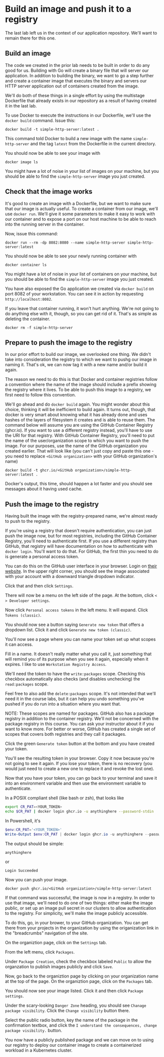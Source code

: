 # Build an image and push it to a registry

The last lab left us in the context of our application repository. We'll want to remain there for this one.

## Build an image

The code we created in the prior lab needs to be built in order to do any good for us. Building with Go will create a binary file that will server our application. In addition to building the binary, we want to go a step further and create a container image that executes the binary and servers our HTTP server application out of containers created from the image.

We'll do both of these things in a single effort by using the multistage Dockerfile that already exists in our repository as a result of having created it in the last lab.

To use Docker to execute the instructions in our Dockerfile, we'll use the `docker build` command. Issue this:

```
docker build -t simple-http-server:latest .
```

This command told Docker to build a new image with the name `simple-http-server` and the tag `latest` from the Dockerfile in the current directory.

You should now be able to see your image with

```
docker image ls
```

You might have a lot of noise in your list of images on your machine, but you should be able to find the `simple-http-server` image you just created.

## Check that the image works

It's good to create an image with a Dockerfile, but we want to make sure that our image is actually useful. To create a container from our image, we'll use `docker run`. We'll give it some parameters to make it easy to work with our container and to expose a port on our host machine to be able to reach into the running server in the container.

Now, issue this command:

```
docker run --rm -dp 8082:8080 --name simple-http-server simple-http-server:latest
```

You should now be able to see your newly running container with

```
docker container ls
```

You might have a lot of noise in your list of containers on your machine, but you should be able to find the `simple-http-server` image you just created.

You have also exposed the Go application we created via `docker build` on port 8082 of your workstation. You can see it in action by requesting `http://localhost:8082`.

If you leave that container running, it won't hurt anything. We're not going to do anything else with it, though, so you can get rid of it. That's as simple as deleting the container.

```
docker rm -f simple-http-server
```

## Prepare to push the image to the registry

In our prior effort to build our image, we overlooked one thing. We didn't take into consideration the registry to which we want to pushg our image in naming it. That's ok, we can now tag it with a new name and/or build it again.

The reason we need to do this is that Docker and container registries follow a convention where the name of the image should include a prefix showing the registry where it lives. To be able to push this image to a registry, we first need to follow this convention.

We'll go ahead and do `docker build` again. You might wonder about this choice, thinking it will be inefficient to build again. It turns out, though, that docker is very smart about knowing what it has already done and uses hashes of the layers of filesystem it creates and is able to reuse them.  The command below will assume you are using the GitHub Container Registry (ghcr.io). If you want to use a different registry instead, you'll have to use the URI for that registry. With GitHub Container Registry, you'll need to put the name of the user/organization scope to which you want to push the image. For our purposes, use the name of the GitHub organization you created earlier. That will look like (you can't just copy and paste this one - you need to replace `<GitHub organization>` with your GitHub organization's name)

```
docker build -t ghcr.io/<GitHub organization>/simple-http-server:latest .
```

Docker's output, this time, should happen a lot faster and you should see messages about it having used cache.

## Push the image to the registry

Having built the image with the registry-prepared name, we're almost ready to push to the registry.

If you're using a registry that doesn't require authentication, you can just push the image now, but for most registries, including the GitHub Container Registry, you'll need to authenticate first. If you use a different registry than GitHub, that registry will have documentation on how to authenticate with `docker login`. You'll want to do that. For GitHub, the first thin you need to do is generate a personal access token.

You can do this on the GitHub user interface in your browser. Login on [their website](https://github.com/). In the upper right corner, you should see the image associated with your account with a downward triangle dropdown indicator.

Click that and then click `Settings`.

There will now be a menu on the left side of the page. At the bottom, click `< > Developer settings`.

Now click `Personal access tokens` in the left menu. It will expand. Click `Tokens (classic)`.

You should now see a button saying `Generate new token` that offers a dropdown list. Click it and click `Generate new token (classic)`.

You'll now see a page where you can name your token set up what scopes it can access.

Fill in a name. It doesn't really matter what you call it, just something that will remind you of its purpose when you see it again, especially when it expires. I like to use `Workstation Registry Access`.

We'll need the token to have the `write:packages` scope. Checking this checkbox automatically also checks (and disables unchecking) the `read:packages` scope.

Feel free to also add the `delete:packages` scope. It's not intended that we'll need it in the course labs, but it can help you undo something you've pushed if you do run into a situation where you want that.

NOTE: These scopes are named for packages. GitHub also has a package registry in addition to the container registry. We'll not be concerned with the package registry in this course. You can ask your instructor about it if you want to know more. For better or worse, GitHub has created a single set of scopes that covers both registries and they call it packages.

Click the green `Generate token` button at the bottom and you have created your token.

You'll see the resulting token in your browser. Copy it now because you're not going to see it again. If you lose your token, there is no recovery (you would just need to create a new one to replace it and revoke the lost one).

Now that you have your token, you can go back to your terminal and save it into an environment variable and then use the environment variable to authenticate.

In a POSIX compliant shell (like bash or zsh), that looks like

``` sh
export CR_PAT=<YOUR_TOKEN>
echo $CR_PAT | docker login ghcr.io -u anythinghere --password-stdin
```

In Powershell, it's

``` powershell
$env:CR_PAT='<YOUR_TOKEN>'
Write-Output $env:CR_PAT | docker login ghcr.io -u anythinghere --password-stdin
```

The output should be simple:

```
anythinghere
```

or

```
Login Succeeded
```

Now you can push your image.

```
docker push ghcr.io/<GitHub organization>/simple-http-server:latest
```

If that command was successful, the image is now in a registry. In order to use that image, we'll need to do one of two things: either make the image public, or set up an image pull secret in our clusters to allow authentication to the registry. For simplicity, we'll make the image publicly accessible.

To do this, go, in your brower, to your GitHub organization. You can get there from your projects in the organization by using the origanization link in the "breadcrumbs" navigation of the site.

On the organiztion page, click on the `Settings` tab.

From the left menu, click `Packages`.

Under `Package Creation`, check the checkbox labeled `Public` to allow the organzation to publish images publicly and click `Save`.

Now, go back to the organiztion page by clicking on your organization name at the top of the page. On the organiztion page, click on the `Packages` tab.

You should now see your image listed. Click it and then click `Package settings`.

Under the scary-looking `Danger Zone` heading, you should see `Chanage package visibility`. Click the `Change visibility` button there.

Select the public radio button, key the name of the package in the confirmation textbox, and click the `I understand the consequences, change package visibility.` button.

You now have a publicly published package and we can move on to using our registry to deploy our container image to create a containerized workload in a Kubernetes cluster.
